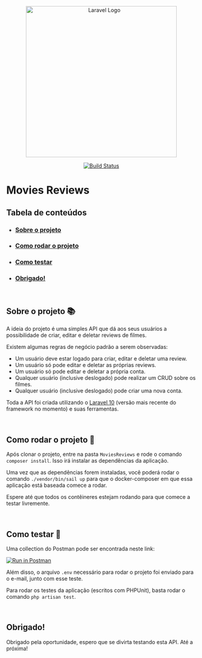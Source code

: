 <p align="center"><a href="https://laravel.com" target="_blank"><img src="https://raw.githubusercontent.com/laravel/art/master/logo-lockup/5%20SVG/2%20CMYK/1%20Full%20Color/laravel-logolockup-cmyk-red.svg" width="400" alt="Laravel Logo"></a></p>

<p align="center">
<a href="https://github.com/laravel/framework/actions"><img src="https://github.com/laravel/framework/workflows/tests/badge.svg" alt="Build Status"></a>
</p>

# Movies Reviews

## Tabela de conteúdos

- ### [Sobre o projeto](#sobre-o-projeto)
- ### [Como rodar o projeto](#como-rodar-o-projeto)
- ### [Como testar](#como-testar)
- ### [Obrigado!](#obrigado)

<br>

## Sobre o projeto 📚

A ideia do projeto é uma simples API que dá aos seus usuários a possibilidade de criar, editar e deletar reviews de filmes.

Existem algumas regras de negócio padrão a serem observadas:
- Um usuário deve estar logado para criar, editar e deletar uma review.
- Um usuário só pode editar e deletar as próprias reviews.
- Um usuário só pode editar e deletar a própria conta.
- Qualquer usuário (inclusive deslogado) pode realizar um CRUD sobre os filmes.
- Qualquer usuário (inclusive deslogado) pode criar uma nova conta.

Toda a API foi criada utilizando o [Laravel 10](https://laravel.com/docs) (versão mais recente do framework no momento) e suas ferramentas.

<br>

## Como rodar o projeto 🚀

Após clonar o projeto, entre na pasta `MoviesReviews` e rode o comando `composer install`. Isso irá instalar as dependências da aplicação.

Uma vez que as dependências forem instaladas, você poderá rodar o comando `./vendor/bin/sail up` para que o docker-composer em que essa aplicação está baseada comece a rodar.

Espere até que todos os contêineres estejam rodando para que comece a testar livremente.

<br>

## Como testar 🧪

Uma collection do Postman pode ser encontrada neste link:

[![Run in Postman](https://run.pstmn.io/button.svg)](https://app.getpostman.com/run-collection/20223915-efb687f4-754f-4572-b6ba-528fedd9156e?action=collection%2Ffork&collection-url=entityId%3D20223915-efb687f4-754f-4572-b6ba-528fedd9156e%26entityType%3Dcollection%26workspaceId%3D9252cb61-8d29-4c37-b780-b927e1e7a264#?env%5BMovies%20reviews%20(Teste%20-%20Pontue)%5D=W3sia2V5IjoiYXBwX3VybCIsInZhbHVlIjoiaHR0cDovL2xvY2FsaG9zdDo4MCIsImVuYWJsZWQiOnRydWUsInR5cGUiOiJkZWZhdWx0Iiwic2Vzc2lvblZhbHVlIjoiaHR0cDovL2xvY2FsaG9zdDo4MCIsInNlc3Npb25JbmRleCI6MH0seyJrZXkiOiJiZWFyZXJfdG9rZW4iLCJ2YWx1ZSI6IiIsImVuYWJsZWQiOnRydWUsInR5cGUiOiJkZWZhdWx0Iiwic2Vzc2lvblZhbHVlIjoiIiwic2Vzc2lvbkluZGV4IjoxfV0=)

Além disso, o arquivo `.env` necessário para rodar o projeto foi enviado para o e-mail, junto com esse teste.

Para rodar os testes da aplicação (escritos com PHPUnit), basta rodar o comando `php artisan test`.

<br>

## Obrigado!

Obrigado pela oportunidade, espero que se divirta testando esta API. Até a próxima!

